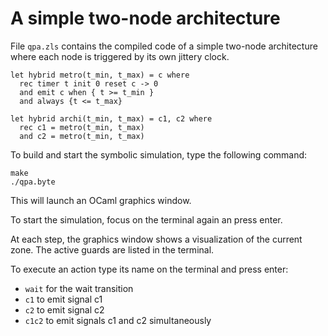 # A simple two-node architecture

File `qpa.zls` contains the compiled code of a simple two-node
architecture where each node is triggered by its own jittery clock.

```
let hybrid metro(t_min, t_max) = c where
  rec timer t init 0 reset c -> 0
  and emit c when { t >= t_min }
  and always {t <= t_max}

let hybrid archi(t_min, t_max) = c1, c2 where
  rec c1 = metro(t_min, t_max)
  and c2 = metro(t_min, t_max)
```

To build and start the symbolic simulation, type the following
command:

```
make
./qpa.byte
```

This will launch an OCaml graphics window.

To start the simulation, focus on the terminal again an press enter.

At each step, the graphics window shows a visualization of the current
zone. The active guards are listed in the terminal.

To execute an action type its name on the terminal and press enter:
- `wait` for the wait transition
- `c1` to emit signal c1
- `c2` to emit signal c2
- `c1c2` to emit signals c1 and c2 simultaneously
